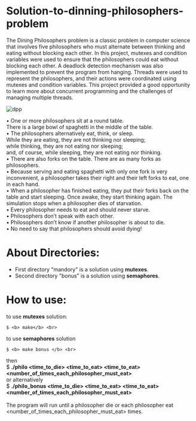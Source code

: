 # Solution-to-dinning-philosophers-problem


The Dining Philosophers problem is a classic problem in computer science that involves five philosophers who must alternate between thinking and eating without blocking each other. In this project, mutexes and condition variables were used to ensure that the philosophers could eat without blocking each other. A deadlock detection mechanism was also implemented to prevent the program from hanging. Threads were used to represent the philosophers, and their actions were coordinated using mutexes and condition variables. This project provided a good opportunity to learn more about concurrent programming and the challenges of managing multiple threads.

![dpp](https://user-images.githubusercontent.com/65143740/220583456-ff0ee8dd-8133-47d0-bcd6-cc958d727e79.png)


• One or more philosophers sit at a round table.<br>
There is a large bowl of spaghetti in the middle of the table.<br>
• The philosophers alternatively eat, think, or sleep.<br>
While they are eating, they are not thinking nor sleeping;<br>
while thinking, they are not eating nor sleeping;<br>
and, of course, while sleeping, they are not eating nor thinking.<br>
• There are also forks on the table. There are as many forks as philosophers.<br>
• Because serving and eating spaghetti with only one fork is very inconvenient, a
philosopher takes their right and their left forks to eat, one in each hand.<br>
• When a philosopher has finished eating, they put their forks back on the table and
start sleeping. Once awake, they start thinking again. The simulation stops when
a philosopher dies of starvation.<br>
• Every philosopher needs to eat and should never starve.<br>
• Philosophers don’t speak with each other.<br>
• Philosophers don’t know if another philosopher is about to die.<br>
• No need to say that philosophers should avoid dying!<br>



# About Directories:
- First directory "mandory" is a solution using <b>mutexes</b>.
- Second directory "bonus" is a solution using <b>semaphores</b>.


# How to use:

to use <b>mutexes</b> solution:<br>
```
$ <b> make</b> <br>
```
to use <b>semaphores</b> solution <br>
```
$ <b> make bonus </b> <br>
```
then <br>
$ <b> ./philo <number of philosophers> <time_to_die> <time_to_eat> <time_to_eat> <number_of_times_each_philosopher_must_eat> </b> <br>
 or alternatively <br> 
$ <b> ./philo_bonus <number of philosophers> <time_to_die> <time_to_eat> <time_to_eat> <number_of_times_each_philosopher_must_eat> </b> <br>
<br>
The program will run until a philosopher die or each philosopher eat <number_of_times_each_philosopher_must_eat> times.
 <br>

  
